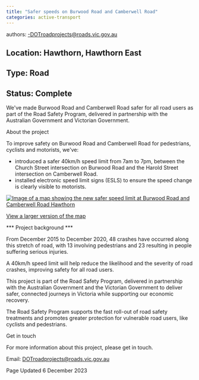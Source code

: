 ```yaml
---
title: "Safer speeds on Burwood Road and Camberwell Road"
categories: active-transport
---
```


authors:
-DOTroadprojects@roads.vic.gov.au

Location:  Hawthorn, Hawthorn East 
---------
Type:  Road 
-----
Status:  Complete 
-------



We've made Burwood Road and Camberwell Road safer for all road users as part of the Road Safety Program, delivered in partnership with the Australian Government and Victorian Government.   

About the project

To improve safety on Burwood Road and Camberwell Road for pedestrians, cyclists and motorists, we've: 

-   introduced a safer 40km/h speed limit from 7am to 7pm, between the Church Street intersection on Burwood Road and the Harold Street intersection on Camberwell Road. 
-   installed electronic speed limit signs (ESLS) to ensure the speed change is clearly visible to motorists.

[![Image of a map showing the new safer speed limit at Burwood Road and Camberwell Road Hawthorn](https://www.vicroads.vic.gov.au/-/media/images/planning-and-projects/melbourne/burwood-road-and-camberwell-road-safety-improvements-hawthorn/dtp0408-burwood-and-camberwell-rd-esls_map_v2_fa_600px.ashx?h=424&w=600&hash=2A01BF75374948DDB2982F8C606C9E63)](https://www.vicroads.vic.gov.au/-/media/images/planning-and-projects/melbourne/burwood-road-and-camberwell-road-safety-improvements-hawthorn/dtp0408-burwood-and-camberwell-rd-esls_map_v2_fa_2000px.ashx)

[View a larger version of the map\
](https://www.vicroads.vic.gov.au/-/media/images/planning-and-projects/melbourne/burwood-road-and-camberwell-road-safety-improvements-hawthorn/dtp0408-burwood-and-camberwell-rd-esls_map_v2_fa_2000px.ashx)

*** Project background ***

From December 2015 to December 2020, 48 crashes have occurred along this stretch of road, with 13 involving pedestrians and 23 resulting in people suffering serious injuries. 

A 40km/h speed limit will help reduce the likelihood and the severity of road crashes, improving safety for all road users.

This project is part of the Road Safety Program, delivered in partnership with the Australian Government and the Victorian Government to deliver safer, connected journeys in Victoria while supporting our economic recovery.

The Road Safety Program supports the fast roll-out of road safety treatments and promotes greater protection for vulnerable road users, like cyclists and pedestrians. 

Get in touch

For more information about this project, please get in touch.

Email: <DOTroadprojects@roads.vic.gov.au>


Page Updated 6 December 2023